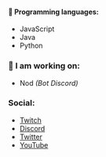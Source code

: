 #### 🔧 Programming languages:
- JavaScript
- Java
- Python

### 🤖 I am working on:
- Nod *(Bot Discord)*


### Social: </br>
- [Twitch](https://www.twitch.tv/izanespinosaserv)<br>
- [Discord](https://discord.com/users/510747520369033228)<br>
- [Twitter](https://twitter.com/Izanesp06)<br>
- [YouTube](https://www.youtube.com/channel/UC2e07HDGVuUmoWagkMj_g2w)<br>
<!---
<br>
<a href="https://github.com/izanEsp06">
  <img align="center" src="https://github-readme-stats.vercel.app/api/top-langs/?username=Izanesp06&theme=dracula&hide_langs_below=1" />
</a>-->
